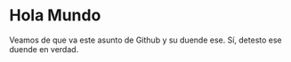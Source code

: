 # Hola Mundo

Veamos de que va este asunto de Github y su duende ese.
Sí, detesto ese duende en verdad.
